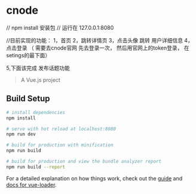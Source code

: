 # cnode



// npm install 	 安装包
//  运行在 127.0.0.1:8080  

//目前实现的功能：
1，首页
2，跳转详情页
3，点击头像 跳转 用户详细信息
4，点击登录 （ 需要去cnode官网 先去登录一次， 然后用官网上的token登录， 在setings的最下面）

5,下面该完成 发布话题功能


> A Vue.js project

## Build Setup

``` bash
# install dependencies
npm install

# serve with hot reload at localhost:8080
npm run dev

# build for production with minification
npm run build

# build for production and view the bundle analyzer report
npm run build --report
```

For a detailed explanation on how things work, check out the [guide](http://vuejs-templates.github.io/webpack/) and [docs for vue-loader](http://vuejs.github.io/vue-loader).
